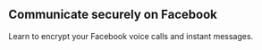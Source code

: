 ## Communicate securely on Facebook
Learn to encrypt your Facebook voice calls and instant messages.
